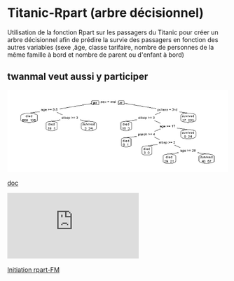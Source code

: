 # Titanic-Rpart (arbre décisionnel)

Utilisation de la fonction Rpart sur les passagers du Titanic pour créer un arbre décisionnel afin de prédire la survie des passagers en fonction des autres variables (sexe ,âge, classe tarifaire, nombre de personnes de la même famille à bord et nombre de parent ou d'enfant à bord)

## twanmal veut aussi y participer

![Arbre titanic optimal](https://github.com/fmny/Titanic/blob/main/Arbre%20titanic.jpeg)


[doc](https://github.com/fmny/Titanic/blob/main/Initiation%20%C3%A0%20rpart.doc)

![Arbre titanic optimal](http://apiacoa.org/blog/2014/02/initiation-a-rpart.fr.html)

[Initiation rpart-FM](https://github.com/fmny/Titanic/blob/main/initiation-rpart.html)
